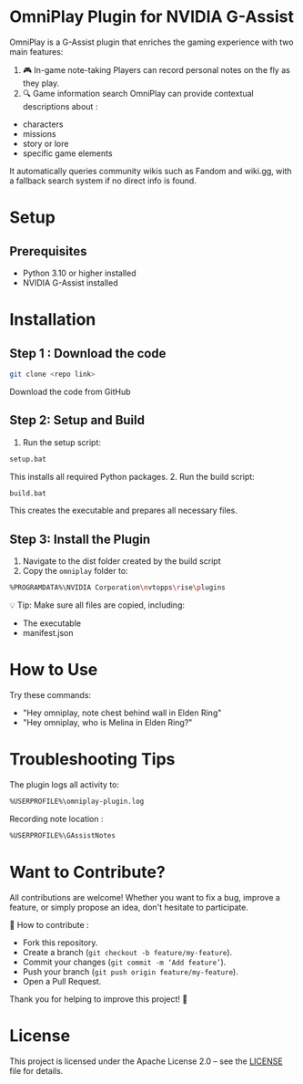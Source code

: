 # OmniPlay Plugin for NVIDIA G-Assist
OmniPlay is a G-Assist plugin that enriches the gaming experience with two main features:
1. 🎮 In-game note-taking
Players can record personal notes on the fly as they play.
2. 🔍 Game information search
OmniPlay can provide contextual descriptions about :
- characters
- missions
- story or lore
- specific game elements

It automatically queries community wikis such as Fandom and wiki.gg, with a fallback search system if no direct info is found.

# Setup
## Prerequisites
- Python 3.10 or higher installed
- NVIDIA G-Assist installed

# Installation
## Step 1 : Download the code
```bash
git clone <repo link>
```
Download the code from GitHub

## Step 2: Setup and Build
1. Run the setup script:
```bash
setup.bat
```
This installs all required Python packages.
2. Run the build script:
```bash
build.bat
```
This creates the executable and prepares all necessary files.

## Step 3: Install the Plugin
1. Navigate to the dist folder created by the build script
2. Copy the `omniplay` folder to:
```bash
%PROGRAMDATA%\NVIDIA Corporation\nvtopps\rise\plugins
```
💡 Tip: Make sure all files are copied, including:
- The executable
- manifest.json

# How to Use
Try these commands:
- "Hey omniplay, note chest behind wall in Elden Ring"
- "Hey omniplay, who is Melina in Elden Ring?"

# Troubleshooting Tips
The plugin logs all activity to:
```bash
%USERPROFILE%\omniplay-plugin.log
```

Recording note location :
```bash
%USERPROFILE%\GAssistNotes
```
# Want to Contribute?
All contributions are welcome!
Whether you want to fix a bug, improve a feature, or simply propose an idea, don't hesitate to participate.

🚀 How to contribute :
- Fork this repository.
- Create a branch (`git checkout -b feature/my-feature`).
- Commit your changes (`git commit -m ‘Add feature’`).
- Push your branch (`git push origin feature/my-feature`).
- Open a Pull Request.

Thank you for helping to improve this project! 🙌

# License
This project is licensed under the Apache License 2.0 – see the [LICENSE](LICENSE) file for details.
